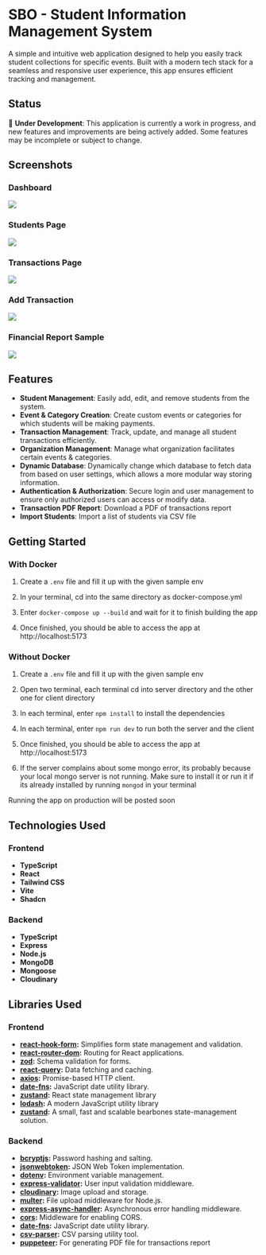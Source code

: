 # SBO - Student Information Management System

A simple and intuitive web application designed to help you easily track student collections for specific events. Built with a modern tech stack for a seamless and responsive user experience, this app ensures efficient tracking and management.

## Status

🚧 **Under Development**: This application is currently a work in progress, and new features and improvements are being actively added. Some features may be incomplete or subject to change.

## Screenshots

### Dashboard

<img src='./screenshots/dashboard.png'>

### Students Page

<img src='./screenshots/students.png'>

### Transactions Page

<img src='./screenshots/transactions.png'>

### Add Transaction

<img src='./screenshots/add-transactions.png'>

### Financial Report Sample

<img src='./screenshots/pdf-report.png'>

## Features

- **Student Management**: Easily add, edit, and remove students from the system.
- **Event & Category Creation**: Create custom events or categories for which students will be making payments.
- **Transaction Management**: Track, update, and manage all student transactions efficiently.
- **Organization Management**: Manage what organization facilitates certain events & categories.
- **Dynamic Database**: Dynamically change which database to fetch data from based on user settings, which allows a more modular way storing information.
- **Authentication & Authorization**: Secure login and user management to ensure only authorized users can access or modify data.
- **Transaction PDF Report**: Download a PDF of transactions report
- **Import Students**: Import a list of students via CSV file

## Getting Started

### With Docker

1. Create a `.env` file and fill it up with the given sample env

2. In your terminal, cd into the same directory as docker-compose.yml

3. Enter `docker-compose up --build` and wait for it to finish building the app

4. Once finished, you should be able to access the app at http://localhost:5173

### Without Docker

1. Create a `.env` file and fill it up with the given sample env

2. Open two terminal, each terminal cd into server directory and the other one for client directory

3. In each terminal, enter `npm install` to install the dependencies

4. In each terminal, enter `npm run dev` to run both the server and the client

5. Once finished, you should be able to access the app at http://localhost:5173

6. If the server complains about some mongo error, its probably because your local mongo server is not running. Make sure to install it or run it if its already installed by running `mongod` in your terminal

Running the app on production will be posted soon

## Technologies Used

### Frontend

- **TypeScript**
- **React**
- **Tailwind CSS**
- **Vite**
- **Shadcn**

### Backend

- **TypeScript**
- **Express**
- **Node.js**
- **MongoDB**
- **Mongoose**
- **Cloudinary**

## Libraries Used

### Frontend

- **[react-hook-form](https://www.npmjs.com/package/react-hook-form):** Simplifies form state management and validation.
- **[react-router-dom](https://reactrouter.com/en/main):** Routing for React applications.
- **[zod](https://zod.dev/):** Schema validation for forms.
- **[react-query](https://www.npmjs.com/package/react-query):** Data fetching and caching.
- **[axios](https://axios-http.com/docs/intro):** Promise-based HTTP client.
- **[date-fns](https://date-fns.org/docs/Getting-Started):** JavaScript date utility library.
- **[zustand](https://zustand.docs.pmnd.rs/getting-started/introduction):** React state management library
- **[lodash](https://lodash.com):** A modern JavaScript utility library
- **[zustand](https://zustand-demo.pmnd.rs/):** A small, fast and scalable bearbones state-management solution.

### Backend

- **[bcryptjs](https://www.npmjs.com/package/bcryptjs):** Password hashing and salting.
- **[jsonwebtoken](https://www.npmjs.com/package/jsonwebtoken):** JSON Web Token implementation.
- **[dotenv](https://www.npmjs.com/package/dotenv):** Environment variable management.
- **[express-validator](https://www.npmjs.com/package/express-validator):** User input validation middleware.
- **[cloudinary](https://cloudinary.com/):** Image upload and storage.
- **[multer](https://www.npmjs.com/package/multer):** File upload middleware for Node.js.
- **[express-async-handler](https://www.npmjs.com/package/express-async-handler):** Asynchronous error handling middleware.
- **[cors](https://www.npmjs.com/package/cors):** Middleware for enabling CORS.
- **[date-fns](https://date-fns.org/docs/Getting-Started):** JavaScript date utility library.
- **[csv-parser](https://www.npmjs.com/package/csv-parser):** CSV parsing utility tool.
- **[puppeteer](https://pptr.dev/):** For generating PDF file for transactions report
